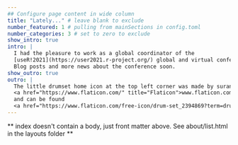 ```yaml
---
## Configure page content in wide column
title: "Lately..." # leave blank to exclude
number_featured: 1 # pulling from mainSections in config.toml
number_categories: 3 # set to zero to exclude
show_intro: true
intro: |
  I had the pleasure to work as a global coordinator of the 
  [useR!2021](https://user2021.r-project.org/) global and virtual conference.
  Blog posts and more news about the conference soon.
show_outro: true
outro: |
  The little drumset home icon at the top left corner was made by surang from 
  <a href="https://www.flaticon.com/" title="Flaticon">www.flaticon.com</a>
  and can be found 
  <a href="https://www.flaticon.com/free-icon/drum-set_2394869?term=drums&related_id=2394869" title="surang">here</a>
---
```


** index doesn't contain a body, just front matter above.
See about/list.html in the layouts folder **
